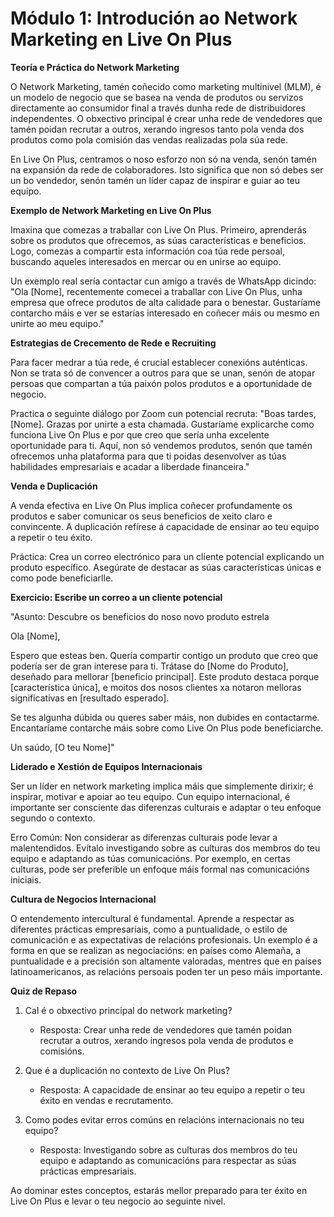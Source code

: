 # **Módulo 1: Introdución ao Network Marketing en Live On Plus**

**Teoría e Práctica do Network Marketing**

O Network Marketing, tamén coñecido como marketing multinivel (MLM), é un modelo de negocio que se basea na venda de produtos ou servizos directamente ao consumidor final a través dunha rede de distribuidores independentes. O obxectivo principal é crear unha rede de vendedores que tamén poidan recrutar a outros, xerando ingresos tanto pola venda dos produtos como pola comisión das vendas realizadas pola súa rede.

En Live On Plus, centramos o noso esforzo non só na venda, senón tamén na expansión da rede de colaboradores. Isto significa que non só debes ser un bo vendedor, senón tamén un líder capaz de inspirar e guiar ao teu equipo.

**Exemplo de Network Marketing en Live On Plus**

Imaxina que comezas a traballar con Live On Plus. Primeiro, aprenderás sobre os produtos que ofrecemos, as súas características e beneficios. Logo, comezas a compartir esta información coa túa rede persoal, buscando aqueles interesados en mercar ou en unirse ao equipo.

Un exemplo real sería contactar cun amigo a través de WhatsApp dicindo: "Ola [Nome], recentemente comecei a traballar con Live On Plus, unha empresa que ofrece produtos de alta calidade para o benestar. Gustaríame contarcho máis e ver se estarías interesado en coñecer máis ou mesmo en unirte ao meu equipo."

**Estrategias de Crecemento de Rede e Recruiting**

Para facer medrar a túa rede, é crucial establecer conexións auténticas. Non se trata só de convencer a outros para que se unan, senón de atopar persoas que compartan a túa paixón polos produtos e a oportunidade de negocio.

Practica o seguinte diálogo por Zoom cun potencial recruta:
"Boas tardes, [Nome]. Grazas por unirte a esta chamada. Gustaríame explicarche como funciona Live On Plus e por que creo que sería unha excelente oportunidade para ti. Aquí, non só vendemos produtos, senón que tamén ofrecemos unha plataforma para que ti poidas desenvolver as túas habilidades empresariais e acadar a liberdade financeira."

**Venda e Duplicación**

A venda efectiva en Live On Plus implica coñecer profundamente os produtos e saber comunicar os seus beneficios de xeito claro e convincente. A duplicación refírese á capacidade de ensinar ao teu equipo a repetir o teu éxito.

Práctica: Crea un correo electrónico para un cliente potencial explicando un produto específico. Asegúrate de destacar as súas características únicas e como pode beneficiarlle.

**Exercicio: Escribe un correo a un cliente potencial**

"Asunto: Descubre os beneficios do noso novo produto estrela

Ola [Nome],

Espero que esteas ben. Quería compartir contigo un produto que creo que podería ser de gran interese para ti. Trátase do [Nome do Produto], deseñado para mellorar [beneficio principal]. Este produto destaca porque [característica única], e moitos dos nosos clientes xa notaron melloras significativas en [resultado esperado].

Se tes algunha dúbida ou queres saber máis, non dubides en contactarme. Encantaríame contarche máis sobre como Live On Plus pode beneficiarche.

Un saúdo,
[O teu Nome]"

**Liderado e Xestión de Equipos Internacionais**

Ser un líder en network marketing implica máis que simplemente dirixir; é inspirar, motivar e apoiar ao teu equipo. Cun equipo internacional, é importante ser consciente das diferenzas culturais e adaptar o teu enfoque segundo o contexto.

Erro Común: Non considerar as diferenzas culturais pode levar a malentendidos. Evítalo investigando sobre as culturas dos membros do teu equipo e adaptando as túas comunicacións. Por exemplo, en certas culturas, pode ser preferible un enfoque máis formal nas comunicacións iniciais.

**Cultura de Negocios Internacional**

O entendemento intercultural é fundamental. Aprende a respectar as diferentes prácticas empresariais, como a puntualidade, o estilo de comunicación e as expectativas de relacións profesionais. Un exemplo é a forma en que se realizan as negociacións: en países como Alemaña, a puntualidade e a precisión son altamente valoradas, mentres que en países latinoamericanos, as relacións persoais poden ter un peso máis importante.

**Quiz de Repaso**

1. Cal é o obxectivo principal do network marketing?
   - Resposta: Crear unha rede de vendedores que tamén poidan recrutar a outros, xerando ingresos pola venda de produtos e comisións.

2. Que é a duplicación no contexto de Live On Plus?
   - Resposta: A capacidade de ensinar ao teu equipo a repetir o teu éxito en vendas e recrutamento.

3. Como podes evitar erros comúns en relacións internacionais no teu equipo?
   - Resposta: Investigando sobre as culturas dos membros do teu equipo e adaptando as comunicacións para respectar as súas prácticas empresariais.

Ao dominar estes conceptos, estarás mellor preparado para ter éxito en Live On Plus e levar o teu negocio ao seguinte nivel.